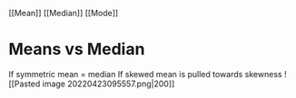 [[Mean]]
[[Median]]
[[Mode]]

# Means vs Median
If symmetric 
	mean = median
If skewed
	mean is pulled towards skewness
	![[Pasted image 20220423095557.png|200]]
